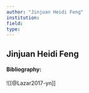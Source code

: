 ```yaml
---
author: "Jinjuan Heidi Feng"
institution:
field:
type:
---
```


## Jinjuan Heidi Feng
#### Bibliography:

![[@Lazar2017-yn]]
